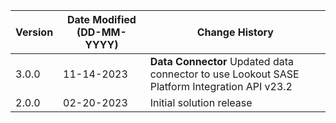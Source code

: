 | **Version** | **Date Modified (DD-MM-YYYY)** | **Change History**                          |
|-------------|--------------------------------|---------------------------------------------|
| 3.0.0       | 11-14-2023                     | **Data Connector** Updated data connector to use Lookout SASE Platform Integration API v23.2|
| 2.0.0       | 02-20-2023                     | Initial solution release |
